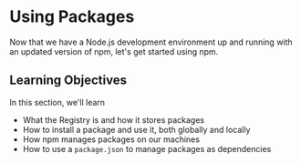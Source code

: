 # Using Packages

Now that we have a Node.js development environment up
and running with an updated version of npm, let's get
started using npm.

## Learning Objectives

In this section, we'll learn

- What the Registry is and how it stores packages
- How to install a package and use it, both globally and locally
- How npm manages packages on our machines
- How to use a `package.json` to manage packages as dependencies

